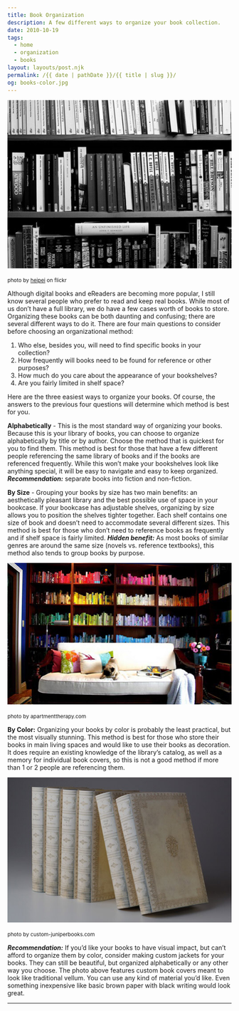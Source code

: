 ```yaml
---
title: Book Organization
description: A few different ways to organize your book collection.
date: 2010-10-19
tags: 
  - home
  - organization
  - books
layout: layouts/post.njk
permalink: /{{ date | pathDate }}/{{ title | slug }}/
og: books-color.jpg
---
```


![bookshelf](/img/books-heipei.jpg)

<small class="footnotes">photo by <a href="http://www.flickr.com/photos/heipei/24041156/">heipei</a> on flickr</small>

Although digital books and eReaders are becoming more popular, I still know several people who prefer to read and keep real books. While most of us don’t have a full library, we do have a few cases worth of books to store. Organizing these books can be both daunting and confusing; there are several different ways to do it. There are four main questions to consider before choosing an organizational method:

1. Who else, besides you, will need to find specific books in your collection?
2. How frequently will books need to be found for reference or other purposes?
3. How much do you care about the appearance of your bookshelves?
4. Are you fairly limited in shelf space?

Here are the three easiest ways to organize your books. Of course, the answers to the previous four questions will determine which method is best for you.

**Alphabetically** - This is the most standard way of organizing your books. Because this is your library of books, you can choose to organize alphabetically by title or by author. Choose the method that is quickest for you to find them. This method is best for those that have a few different people referencing the same library of books and if the books are referenced frequently. While this won’t make your bookshelves look like anything special, it will be easy to navigate and easy to keep organized. **_Recommendation:_** separate books into fiction and non-fiction.

**By Size** - Grouping your books by size has two main benefits: an aesthetically pleasant library and the best possible use of space in your bookcase. If your bookcase has adjustable shelves, organizing by size allows you to position the shelves tighter together. Each shelf contains one size of book and doesn’t need to accommodate several different sizes. This method is best for those who don’t need to reference books as frequently and if shelf space is fairly limited. **_Hidden benefit:_** As most books of similar genres are around the same size (novels vs. reference textbooks), this method also tends to group books by purpose.

![bookshelves with books organized by color](/img/books-color.jpg)

<small class="footnotes">photo by apartmenttherapy.com</small>

**By Color:** Organizing your books by color is probably the least practical, but the most visually stunning. This method is best for those who store their books in main living spaces and would like to use their books as decoration. It does require an existing knowledge of the library’s catalog, as well as a memory for individual book covers, so this is not a good method if more than 1 or 2 people are referencing them.

![books with matching dust jackets](/img/books-custom.jpg)

<small class="footnotes">photo by custom-juniperbooks.com</small>

**_Recommendation:_** If you’d like your books to have visual impact, but can’t afford to organize them by color, consider making custom jackets for your books. They can still be beautiful, but organized alphabetically or any other way you choose. The photo above features custom book covers meant to look like traditional vellum. You can use any kind of material you’d like. Even something inexpensive like basic brown paper with black writing would look great.

---
